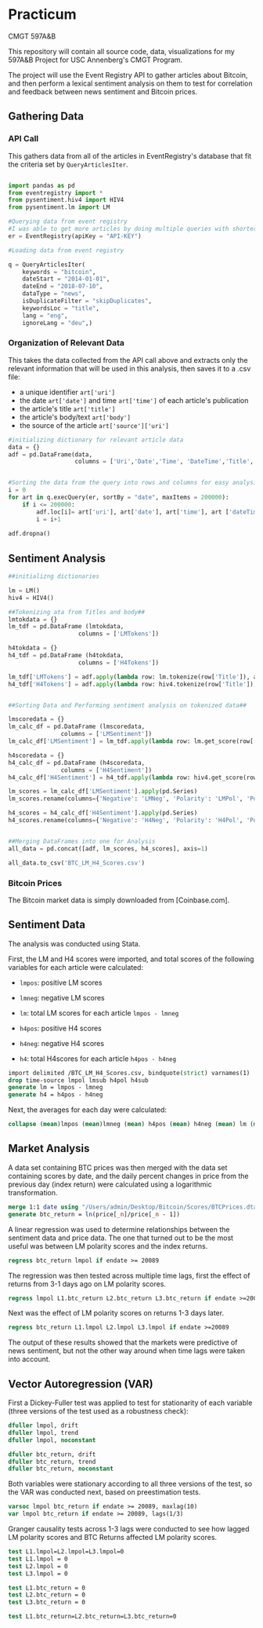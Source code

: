 # Practicum
CMGT 597A&B

This repository will contain all source code, data, visualizations for my 597A&B Project for USC Annenberg's CMGT Program.

The project will use the Event Registry API to gather articles about Bitcoin, and then perform a lexical sentiment analysis on them to test for correlation and feedback between news sentiment and Bitcoin prices.

## Gathering Data

### API Call

This gathers data from all of the articles in EventRegistry's database that fit the criteria set by `QueryArticlesIter`.

```python

import pandas as pd
from eventregistry import *
from pysentiment.hiv4 import HIV4
from pysentiment.lm import LM

#Querying data from event registry
#I was able to get more articles by doing multiple queries with shorter dateStart and dateEnd windows
er = EventRegistry(apiKey = "API-KEY")

#Loading data from event registry

q = QueryArticlesIter(
    keywords = "bitcoin",
    dateStart = "2014-01-01",
    dateEnd = "2018-07-10",
    dataType = "news",
    isDuplicateFilter = "skipDuplicates",
    keywordsLoc = "title",
    lang = "eng",
    ignoreLang = "deu",)
```

### Organization of Relevant Data

This takes the data collected from the API call above and extracts only the relevant information that will be used in this analysis, then saves it to a .csv file:

* a unique identifier `art['uri']`
* the date `art['date']` and time `art['time']` of each article's publication
* the article's title `art['title']`
* the article's body/text `art['body']`
* the source of the article `art['source']['uri']`

```python
#initializing dictionary for relevant article data
data = {}
adf = pd.DataFrame(data,
                   columns = ['Uri','Date','Time', 'DateTime','Title','Body','Source'])


#Sorting the data from the query into rows and columns for easy analysis and export to a csv file
i = 0
for art in q.execQuery(er, sortBy = "date", maxItems = 200000):
    if i <= 200000:
        adf.loc[i]= art['uri'], art['date'], art['time'], art ['dateTime'], art['title'], art['body'], art['source']['uri']
        i = i+1 
        
adf.dropna() 
```


## Sentiment Analysis

```python
##initializng dictionaries

lm = LM()
hiv4 = HIV4()

##Tokenizing ata from Titles and body##
lmtokdata = {}
lm_tdf = pd.DataFrame (lmtokdata,
                    columns = ['LMTokens'])

h4tokdata = {}
h4_tdf = pd.DataFrame (h4tokdata,
                    columns = ['H4Tokens'])

lm_tdf['LMTokens'] = adf.apply(lambda row: lm.tokenize(row['Title']), axis=1)
h4_tdf['H4Tokens'] = adf.apply(lambda row: hiv4.tokenize(row['Title']), axis=1)


##Sorting Data and Performing sentiment analysis on tokenized data##

lmscoredata = {}
lm_calc_df = pd.DataFrame (lmscoredata,
               columns = ['LMSentiment'])
lm_calc_df['LMSentiment'] = lm_tdf.apply(lambda row: lm.get_score(row['LMTokens']), axis = 1)

h4scoredata = {}
h4_calc_df = pd.DataFrame (h4scoredata,
               columns = ['H4Sentiment'])
h4_calc_df['H4Sentiment'] = h4_tdf.apply(lambda row: hiv4.get_score(row['H4Tokens']), axis = 1)

lm_scores = lm_calc_df['LMSentiment'].apply(pd.Series)
lm_scores.rename(columns={'Negative': 'LMNeg', 'Polarity': 'LMPol', 'Positive':'LMPos', 'Subjectivity':'LMSub'}, inplace=True)

h4_scores = h4_calc_df['H4Sentiment'].apply(pd.Series)
h4_scores.rename(columns={'Negative': 'H4Neg', 'Polarity': 'H4Pol', 'Positive':'H4Pos', 'Subjectivity':'H4Sub'}, inplace=True)


##Merging DataFrames into one for Analysis 
all_data = pd.concat([adf, lm_scores, h4_scores], axis=1)

all_data.to_csv('BTC_LM_H4_Scores.csv')

```
### Bitcoin Prices

The Bitcoin market data is simply downloaded from [Coinbase.com].


## Sentiment Data

The analysis was conducted using Stata.

First, the LM and H4 scores were imported, and total scores of the following variables for each article were calculated:
* `lmpos`: positive LM scores
* `lmneg`: negative LM scores
* `lm`: total LM scores for each article `lmpos - lmneg`

* `h4pos`: positive H4 scores
* `h4neg`: negative H4 scores
* `h4`: total H4scores for each article `h4pos - h4neg`

```stata
import delimited /BTC_LM_H4_Scores.csv, bindquote(strict) varnames(1)
drop time-source lmpol lmsub h4pol h4sub
generate lm = lmpos - lmneg
generate h4 = h4pos - h4neg
```
Next, the averages for each day were calculated:

```stata
collapse (mean)lmpos (mean)lmneg (mean) h4pos (mean) h4neg (mean) lm (mean) h4, by(date)
```

## Market Analysis

A data set containing BTC prices was then merged with the data set containing scores by date, and the daily percent changes in price from the previous day (index return) were calculated using a logarithmic transformation. 

```stata
merge 1:1 date using "/Users/admin/Desktop/Bitcoin/Scores/BTCPrices.dta"
generate btc_return = ln(price[_n]/price[_n - 1])
```

A linear regression was used to determine relationships between the sentiment data and price data.  The one that turned out to be the most useful was between LM polarity scores and the index returns.

```stata
regress btc_return lmpol if endate >= 20089
```

The regression was then tested across multiple time lags, first the effect of returns from 3-1 days ago on LM polarity scores.

```stata
regress lmpol L1.btc_return L2.btc_return L3.btc_return if endate >=20089
```

Next was the effect of LM polarity scores on returns 1-3 days later.

```stata
regress btc_return L1.lmpol L2.lmpol L3.lmpol if endate >=20089
```

The output of these results showed that the markets were predictive of news sentiment, but not the other way around when time lags were taken into account. 

## Vector Autoregression (VAR) 

First a Dickey-Fuller test was applied to test for stationarity of each variable (three versions of the test used as a robustness check):

```stata
dfuller lmpol, drift
dfuller lmpol, trend
dfuller lmpol, noconstant

dfuller btc_return, drift
dfuller btc_return, trend
dfuller btc_return, noconstant
```
Both variables were stationary according to all three versions of the test, so the VAR was conducted next, based on preestimation tests.

```stata
varsoc lmpol btc_return if endate >= 20089, maxlag(10)
var lmpol btc_return if endate >= 20089, lags(1/3)
```
Granger causality tests across 1-3 lags were conducted to see how lagged LM polarity scores and BTC Returns affected LM polarity scores.

```stata
test L1.lmpol=L2.lmpol=L3.lmpol=0
test L1.lmpol = 0
test L2.lmpol = 0
test L3.lmpol = 0

test L1.btc_return = 0
test L2.btc_return = 0
test L3.btc_return = 0

test L1.btc_return=L2.btc_return=L3.btc_return=0
```
